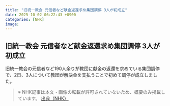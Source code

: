 ```yaml
---
title: "旧統一教会 元信者など献金返還求め集団調停 3人が初成立"
date: 2025-10-02 06:22:43 +0900
categories: [NHK]
image: 
---
```

## 旧統一教会 元信者など献金返還求め集団調停 3人が初成立

旧統一教会の元信者など190人余りが教団に献金の返還を求めている集団調停で、2日、3人について教団が解決金を支払うことで初めて調停が成立しました。

> ※ NHK記事は本文・画像の転載が許可されていないため、概要のみ掲載しています。
[出典（NHK）](http://www3.nhk.or.jp/news/html/20251002/k10014939041000.html)
